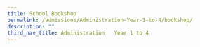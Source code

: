```yaml
---
title: School Bookshop
permalink: /admissions/Administration-Year-1-to-4/bookshop/
description: ""
third_nav_title: Administration   Year 1 to 4
---
```

